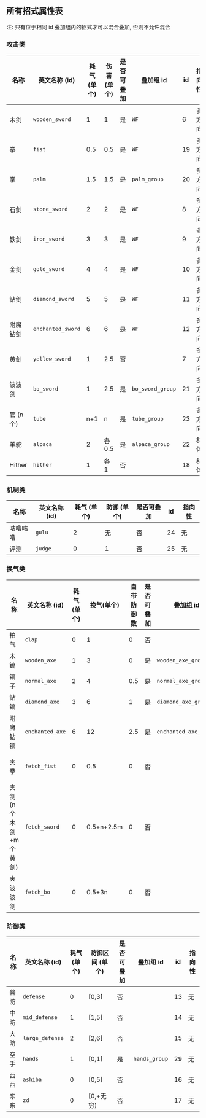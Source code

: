 ## 所有招式属性表

注: 只有位于相同 id 叠加组内的招式才可以混合叠加, 否则不允许混合

### 攻击类

| 名称      | 英文名称 (id)             | 耗气 (单个) | 伤害 (单个) | 是否可叠加 | 叠加组 id   | id  | 指向性 |
|---------|-----------------------|---------|---------|-------|----------|------|------|
| 木剑      | ```wooden_sword```    | 1       | 1       | 是     | ```WF``` | 6  | 多方向 | 
| 拳       | ```fist```            | 0.5     | 0.5     | 是     | ```WF``` | 19 | 多方向 |
| 掌       | ```palm```            | 1.5  | 1.5   | 是  | ```palm_group``` | 20 | 多方向 |
| 石剑      | ```stone_sword```     | 2      | 2        | 是     | ```WF``` | 8  | 多方向 |
| 铁剑      | ```iron_sword```      | 3      | 3        | 是     | ```WF``` | 9  | 多方向 |
| 金剑      | ```gold_sword```      | 4      | 4       | 是     | ```WF``` | 10  | 多方向 |
| 钻剑      | ```diamond_sword```   | 5       | 5       | 是     | ```WF``` | 11 | 多方向 |
| 附魔钻剑    | ```enchanted_sword``` | 6    | 6       | 是     | ```WF``` | 12  | 多方向 |
| 黄剑      | ```yellow_sword```    | 1       | 2.5     | 否     |          | 7  | 多方向 |
| 波波剑     | ```bo_sword```  | 1  | 2.5  | 是  | ```bo_sword_group``` |  21    | 多方向 |
| 管 (n 个) | ```tube``` | n+1    | n       | 是     | ```tube_group``` |  23    | 多方向 |
| 羊驼      | ```alpaca``` | 2 | 各 0.5   | 是     | ```alpaca_group``` |  22    | 群体 |
| Hither   | ```hither``` | 1        | 各 1 | 否 |                         | 18 | 群体 |

### 机制类

| 名称   | 英文名称 (id)   | 耗气 (单个) | 防御 (单个) | 是否可叠加 | id | 指向性 |
|------|-------------|---------|---------|-------|------|------|
| 咕噜咕噜 | ```gulu```  | 2       | 无       | 否     |   24   | 无 |
| 评测   | ```judge``` | 0       | 1       | 否     |  25    | 无 |

### 换气类

| 名称   | 英文名称 (id)  | 耗气 (单个) | 换气(单个) | 自带防御数 | 是否可叠加 | 叠加组 id   | id  | 指向性 |
|------------------|---------------------|---------|------------|-------|--------------|-------------|------|------|
| 拍气 | ```clap```          | 0       | 1          | 0 | 否     |                           | 1  | 无 | 
| 木镐 | ```wooden_axe```    | 1       | 3          | 0 | 是     | ```wooden_axe_group```    | 2  | 无 |
| 镐子 | ```normal_axe```    | 2       | 4          | 0.5 | 是     | ```normal_axe_group```    | 3  | 无 |
| 钻镐 | ```diamond_axe```   | 3       | 6          | 1 | 是     | ```diamond_axe_group```   | 4  | 无 |
| 附魔钻镐 | ```enchanted_axe``` | 6       | 12         | 2.5 | 是     | ```enchanted_axe_group``` | 5  | 无 |
| 夹拳               | ```fetch_fist```    | 0       | 0.5        | 0 | 否     |               |   26   | 多方向 |
| 夹剑 (n 个木剑+m 个黄剑) | ```fetch_sword```   | 0       | 0.5+n+2.5m | 0 | 否     |                |  27    | 多方向 |
| 夹波波剑      | ```fetch_bo```      | 0       | 0.5+3n     | 0 |  否     |                           |  28 | 多方向 |

### 防御类

| 名称 | 英文名称 (id)           | 耗气 (单个) | 防御区间 (单个) | 是否可叠加 | 叠加组 id       | id  | 指向性 |
|----|---------------------|---------|-----------|-------|-------------------|------|------|
| 普防 | ```defense```       | 0       | \[0,3\]   | 否     |                   | 13  | 无 |
| 中防 | ```mid_defense```   | 1       | \[1,5\]   | 否     |                   |  14    | 无 |
| 大防 | ```large_defense``` | 2       | \[2,6\]   | 否     |                   |  15    | 无 |
| 空手 | ```hands```         | 1       | \[0,1\]   | 是     | ```hands_group``` |  29    | 无 |
| 西西 | ```ashiba```        | 0       | \[0,5\]   | 否     |                   | 16  | 无 |
| 东东 | ```zd```            | 0       | \[0,+无穷)  | 否     |                   | 17  | 无 |